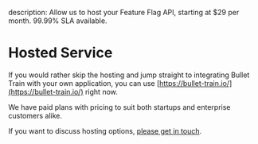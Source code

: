 description: Allow us to host your Feature Flag API, starting at $29 per month. 99.99% SLA available. 

# Hosted Service

If you would rather skip the hosting and jump straight to integrating Bullet Train with your own application, you can use [https://bullet-train.io/](https://bullet-train.io/) right now.

We have paid plans with pricing to suit both startups and enterprise customers alike.

If you want to discuss hosting options, [please get in touch](mailto:support@bullet-train.io).

